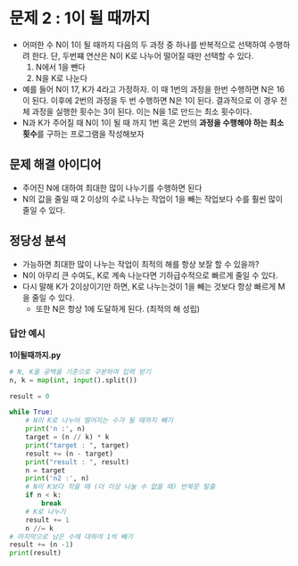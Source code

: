 # 문제 2 : 1이 될 때까지

- 어떠한 수 N이 1이 될 때까지 다음의 두 과정 중 하나를 반복적으로 선택하여 수행하려 한다. 단, 두번쨰 연산은 N이 K로 나누어 떨어질 때만 선택할 수 있다.
  1. N에서 1을 뺀다
  2. N을 K로 나눈다
- 예를 들어 N이 17, K가 4라고 가정하자. 이 때 1번의 과정을 한번 수행하면 N은 16이 된다. 이후에 2번의 과정을 두 번 수행하면 N은 1이 된다. 결과적으로 이 경우 전체 과정을 실행한 횟수는 3이 된다. 이는 N을 1로 만드는 최소 횟수이다.
- N과 K가 주어질 때 N이 1이 될 때 까지 1번 혹은 2번의 **과정을 수행해야 하는 최소 횟수**를 구하는 프로그램을 작성해보자

## 문제 해결 아이디어

- 주어진 N에 대하여 최대한 많이 나누기를 수행하면 된다
- N의 값을 줄일 때 2 이상의 수로 나누는 작업이 1을 빼는 작업보다 수를 훨씬 많이 줄일 수 있다.

## 정당성 분석

- 가능하면 최대한 많이 나누는 작업이 최적의 해를 항상 보잘 할 수 있을까?
- N이 아무리 큰 수여도, K로 계속 나눈다면 기하급수적으로 빠르게 줄일 수 있다.
- 다시 말해 K가 2이상이기만 하면, K로 나누는것이 1을 빼는 것보다 항상 빠르게 M을 줄일 수 있다.
  - 또한 N은 항상 1에 도달하게 된다. (최적의 해 성립)

### 답안 예시

**1이될때까지.py**

```py
# N, K을 공백을 기준으로 구분하여 입력 받기
n, k = map(int, input().split())

result = 0

while True:
    # N이 K로 나누어 떨어지는 수가 될 때까지 빼기
    print('n :', n)
    target = (n // k) * k
    print("target : ", target)
    result += (n - target)
    print("result : ", result)
    n = target
    print('n2 :', n)
    # N이 K보다 작을 때 (더 이상 나눌 수 없을 때) 반복문 탈출
    if n < k:
        break
    # K로 나누기
    result += 1
    n //= k
# 마지막으로 남은 수에 대하여 1씩 빼기
result += (n -1)
print(result)

```
